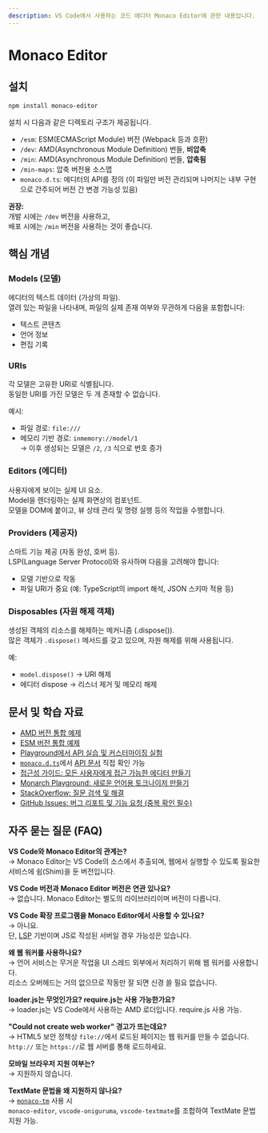 ```yaml
---
description: VS Code에서 사용하는 코드 에디터 Monaco Editor에 관한 내용입니다.
---
```


# Monaco Editor

## 설치

```bash
npm install monaco-editor
```

설치 시 다음과 같은 디렉토리 구조가 제공됩니다.

- `/esm`: ESM(ECMAScript Module) 버전 (Webpack 등과 호환)
- `/dev`: AMD(Asynchronous Module Definition) 번들, **비압축**
- `/min`: AMD(Asynchronous Module Definition) 번들, **압축됨**
- `/min-maps`: 압축 버전용 소스맵
- `monaco.d.ts`: 에디터의 API를 정의 (이 파일만 버전 관리되며 나머지는 내부 구현으로 간주되어 버전 간 변경 가능성 있음)

**권장:**  
개발 시에는 `/dev` 버전을 사용하고,  
배포 시에는 `/min` 버전을 사용하는 것이 좋습니다.

## 핵심 개념

### Models (모델)

에디터의 텍스트 데이터 (가상의 파일).\
열려 있는 파일을 나타내며, 파일의 실제 존재 여부와 무관하게 다음을 포함합니다:

- 텍스트 콘텐츠
- 언어 정보
- 편집 기록

### URIs

각 모델은 고유한 URI로 식별됩니다.\
동일한 URI를 가진 모델은 두 개 존재할 수 없습니다.

예시:

- 파일 경로: `file:///`
- 메모리 기반 경로: `inmemory://model/1`  
  → 이후 생성되는 모델은 `/2`, `/3` 식으로 번호 증가

### Editors (에디터)

사용자에게 보이는 실제 UI 요소.\
Model을 렌더링하는 실제 화면상의 컴포넌트.\
모델을 DOM에 붙이고, 뷰 상태 관리 및 명령 실행 등의 작업을 수행합니다.

### Providers (제공자)

스마트 기능 제공 (자동 완성, 호버 등).  
LSP(Language Server Protocol)와 유사하며 다음을 고려해야 합니다:

- 모델 기반으로 작동
- 파일 URI가 중요 (예: TypeScript의 import 해석, JSON 스키마 적용 등)

### Disposables (자원 해제 객체)

생성된 객체의 리소스를 해제하는 메커니즘 (.dispose()).\
많은 객체가 `.dispose()` 메서드를 갖고 있으며, 자원 해제를 위해 사용됩니다.

예:

- `model.dispose()` → URI 해제
- 에디터 dispose → 리스너 제거 및 메모리 해제

## 문서 및 학습 자료

- [AMD 버전 통합 예제](https://github.com/microsoft/monaco-editor/blob/main/docs/integrate-amd.md)
- [ESM 버전 통합 예제](https://github.com/microsoft/monaco-editor/blob/main/docs/integrate-esm.md)
- [Playground에서 API 실습 및 커스터마이징 실험](https://microsoft.github.io/monaco-editor/playground.html?source=v0.52.2#example-creating-the-editor-hello-world)
- [`monaco.d.ts`](https://github.com/microsoft/monaco-editor/blob/gh-pages/node_modules/monaco-editor/monaco.d.ts)에서 [API 문서](https://microsoft.github.io/monaco-editor/docs.html) 직접 확인 가능
- [접근성 가이드: 모든 사용자에게 접근 가능한 에디터 만들기](https://github.com/microsoft/monaco-editor/wiki/Accessibility-Guide-for-Integrators)
- [Monarch Playground: 새로운 언어용 토크나이저 만들기](https://microsoft.github.io/monaco-editor/monarch.html)
- [StackOverflow: 질문 검색 및 해결](https://stackoverflow.com/questions/tagged/monaco-editor)
- [GitHub Issues: 버그 리포트 및 기능 요청 (중복 확인 필수)](https://github.com/microsoft/monaco-editor/issues)

## 자주 묻는 질문 (FAQ)

**VS Code와 Monaco Editor의 관계는?**  
→ Monaco Editor는 VS Code의 소스에서 추출되며, 웹에서 실행할 수 있도록 필요한 서비스에 쉼(Shim)을 둔 버전입니다.

**VS Code 버전과 Monaco Editor 버전은 연관 있나요?**  
→ 없습니다. Monaco Editor는 별도의 라이브러리이며 버전이 다릅니다.

**VS Code 확장 프로그램을 Monaco Editor에서 사용할 수 있나요?**  
→ 아니요.  
단, [LSP](https://microsoft.github.io/language-server-protocol/) 기반이며 JS로 작성된 서버일 경우 가능성은 있습니다.

**왜 웹 워커를 사용하나요?**  
→ 언어 서비스는 무거운 작업을 UI 스레드 외부에서 처리하기 위해 웹 워커를 사용합니다.  
리소스 오버헤드는 거의 없으므로 작동만 잘 되면 신경 쓸 필요 없습니다.

**loader.js는 무엇인가요? require.js는 사용 가능한가요?**  
→ loader.js는 VS Code에서 사용하는 AMD 로더입니다. require.js 사용 가능.

**"Could not create web worker" 경고가 뜨는데요?**  
→ HTML5 보안 정책상 `file://`에서 로드된 페이지는 웹 워커를 만들 수 없습니다.  
`http://` 또는 `https://`로 웹 서버를 통해 로드하세요.

**모바일 브라우저 지원 여부는?**  
→ 지원하지 않습니다.

**TextMate 문법을 왜 지원하지 않나요?**  
→ [`monaco-tm`](https://github.com/bolinfest/monaco-tm) 사용 시  
`monaco-editor`, `vscode-oniguruma`, `vscode-textmate`를 조합하여 TextMate 문법 지원 가능.
